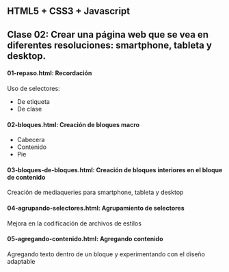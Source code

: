 ## HTML5 + CSS3 + Javascript
## Clase 02: Crear una página web que se vea en diferentes resoluciones: smartphone, tableta y desktop.

#### **01-repaso.html: Recordación** 
Uso de selectores:
* De etiqueta
* De clase

#### **02-bloques.html: Creación de bloques macro** 
* Cabecera
* Contenido
* Pie

#### **03-bloques-de-bloques.html: Creación de bloques interiores en el bloque de contenido** 
Creación de mediaqueries para smartphone, tableta y desktop

#### **04-agrupando-selectores.html: Agrupamiento de selectores** 
Mejora en la codificación de archivos de estilos

#### **05-agregando-contenido.html: Agregando contenido** 
Agregando texto dentro de un bloque y experimentando con el diseño adaptable